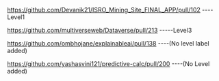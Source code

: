 https://github.com/Devanik21/ISRO_Mining_Site_FINAL_APP/pull/102 ----Level1 

https://github.com/multiverseweb/Dataverse/pull/213  -----Level3

https://github.com/ombhojane/explainableai/pull/138 ----(No level label added)

https://github.com/yashasvini121/predictive-calc/pull/200 ----(No Level added)
